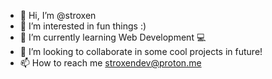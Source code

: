 - 👋 Hi, I’m @stroxen
- 👀 I’m interested in fun things :) 
- 🌱 I’m currently learning Web Development 💻
- 💞️ I’m looking to collaborate in some cool projects in future! 
- 📫 How to reach me stroxendev@proton.me

<!---
stroxen/stroxen is a ✨ special ✨ repository because its `README.md` (this file) appears on your GitHub profile.
You can click the Preview link to take a look at your changes.
--->
